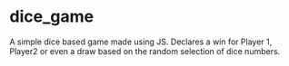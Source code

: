 # dice_game
A simple dice based game made using JS. Declares a win for Player 1, Player2 or even a draw based on the random selection of dice numbers.
